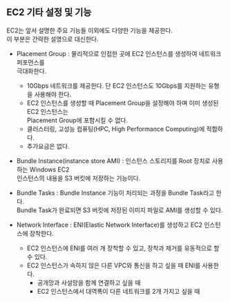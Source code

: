 ## EC2 기타 설정 및 기능
EC2는 앞서 설명한 주요 기능들 이외에도 다양한 기능을 제공한다.  
이 부분은 간략한 설명으로 대신한다.  
- Placement Group : 물리적으로 인접한 곳에 EC2 인스턴스를 생성하여 네트워크 퍼포먼스를  
                    극대화한다.  
   - 10Gbps 네트워크를 제공한다. 단 EC2 인스턴스도 10Gbps를 지원하는 유형을 사용해야 한다.  
   - EC2 인스턴스를 생성할 때 Placement Group을 설정해야 하며 이미 생성된 EC2 인스턴스는  
     Placement Group에 포함시킬 수 없다.  
   - 클러스터링, 고성능 컴퓨팅(HPC, High Performance Computing)에 적합하다.
   - 추가요금은 없다.

- Bundle Instance(instance store AMI) : 인스턴스 스토리지를 Root 장치로 사용하는 Windows EC2  
  인스턴스의 내용을 S3 버킷에 저장하는 기능이다.  
- Bundle Tasks : Bundle Instance 기능이 처리되는 과정을 Bundle Task라고 한다.  
  Bundle Task가 완료되면 S3 버킷에 저장된 이미지 파일로 AMI를 생성할 수 있다.  
- Network Interface : ENI(Elastic Network Interface)를 생성하고 EC2 인스턴스에 장착한다.  
   - EC2 인스턴스에 ENI를 여러 개 장착할 수 있고, 장착과 제거를 유동적으로 할 수 있다.  
   - EC2 인스턴스가 속하지 않은 다른 VPC와 통신을 하고 싶을 때 ENI를 사용한다.  
      - 공개망과 사설망을 함께 연결하고 싶을 때
      - EC2 인스턴스에서 대역폭이 다른 네트워크를 2개 가지고 싶을 때

